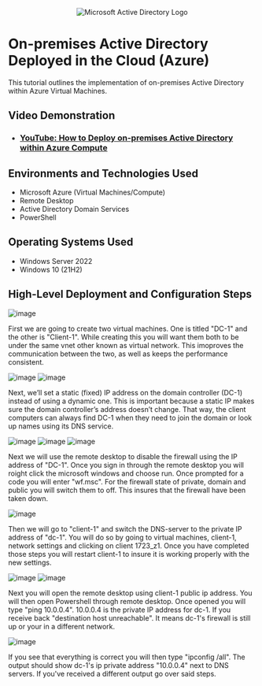 <p align="center">
<img src="https://i.imgur.com/pU5A58S.png" alt="Microsoft Active Directory Logo"/>
</p>

<h1>On-premises Active Directory Deployed in the Cloud (Azure)</h1>
This tutorial outlines the implementation of on-premises Active Directory within Azure Virtual Machines.<br />


<h2>Video Demonstration</h2>

- ### [YouTube: How to Deploy on-premises Active Directory within Azure Compute](https://www.youtube.com)

<h2>Environments and Technologies Used</h2>

- Microsoft Azure (Virtual Machines/Compute)
- Remote Desktop
- Active Directory Domain Services
- PowerShell

<h2>Operating Systems Used </h2>

- Windows Server 2022
- Windows 10 (21H2)

<h2>High-Level Deployment and Configuration Steps</h2>

![image](https://github.com/user-attachments/assets/8af1cad8-d2d5-42dc-9d35-e45d8076e468)

First we are going to create two virtual machines. One is titled "DC-1" and the other is "Client-1". While creating this you will want them both to be under the same vnet other known as virtual network. This imoproves the communication between the two, as well as keeps the performance consistent. 

![image](https://github.com/user-attachments/assets/571eec7b-f7f6-452b-8023-ed86ac1ed3aa)
![image](https://github.com/user-attachments/assets/0851324c-52b0-443a-992b-bc19c5f3a94c)

Next, we’ll set a static (fixed) IP address on the domain controller (DC-1) instead of using a dynamic one. This is important because a static IP makes sure the domain controller’s address doesn’t change. That way, the client computers can always find DC-1 when they need to join the domain or look up names using its DNS service.

![image](https://github.com/user-attachments/assets/e2d869e6-0ec6-4e07-b888-d5b38e06e832)
![image](https://github.com/user-attachments/assets/a6e925b7-2f00-44c6-bc59-605f7c8f27c3) 
![image](https://github.com/user-attachments/assets/d90ed389-7704-42c5-9bd6-bde6d5e689fe)

Next we will use the remote desktop to disable the firewall using the IP address of "DC-1". Once you sign in through the remote desktop you will roight click the microsoft windows and choose run. Once prompted for a code you will enter "wf.msc". For the firewall state of private, domain and public you will switch them to off. This insures that the firewall have been taken down.

![image](https://github.com/user-attachments/assets/bb882120-b66d-4adc-8119-a0a26dcfd1bd)

Then we will go to "client-1" and switch the DNS-server to the private IP address of "dc-1". You will do so by going to virtual machines, client-1, network settings and clicking on client 1723_z1. Once you have completed those steps you will restart client-1 to insure it is working properly with the new settings.

![image](https://github.com/user-attachments/assets/87144b00-f555-424c-a869-07abb0950765)
![image](https://github.com/user-attachments/assets/4c375099-f4eb-400f-a40f-457b80b0518d)

Next you will open the remote desktop using client-1 public ip address. You will then open Powershell through remote desktop. Once opened you will type "ping 10.0.0.4". 10.0.0.4 is the private IP address for dc-1. If you receive back "destination host unreachable". It means dc-1's firewall is still up or your in a different network. 

![image](https://github.com/user-attachments/assets/035e1cea-c4c9-4f8c-a571-86145f765659)

If you see that everything is correct you will then type "ipconfig /all". The output should show dc-1's ip private address "10.0.0.4" next to DNS servers. If you've received a different output go over said steps.

















